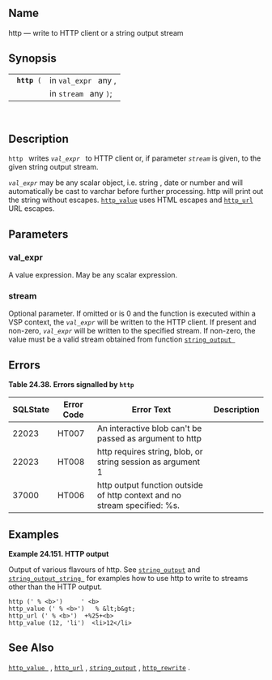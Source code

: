 <div id="fn_http" class="refentry">

<div class="titlepage">

</div>

<div class="refnamediv">

## Name

http — write to HTTP client or a string output stream

</div>

<div class="refsynopsisdiv">

## Synopsis

<div id="fsyn_http" class="funcsynopsis">

|                   |                       |
|-------------------|-----------------------|
| ` `**`http`**` (` | in `val_expr ` any ,  |
|                   | in `stream ` any `)`; |

<div class="funcprototype-spacer">

 

</div>

</div>

</div>

<div id="desc_http" class="refsect1">

## Description

`http ` writes *`val_expr `* to HTTP client or, if parameter *`stream`*
is given, to the given string output stream.

*`val_expr`* may be any scalar object, i.e.
<span class="type">string</span> , <span class="type">date</span> or
<span class="type">number</span> and will automatically be cast to
<span class="type">varchar</span> before further processing. http will
print out the string without escapes.
<a href="fn_http_value.html" class="link" title="http_value"><code
class="function">http_value</code></a> uses HTML escapes and
<a href="fn_http_url.html" class="link" title="http_url"><code
class="function">http_url</code></a> URL escapes.

</div>

<div id="params_http" class="refsect1">

## Parameters

<div id="id91764" class="refsect2">

### val_expr

A value expression. May be any scalar expression.

</div>

<div id="id91767" class="refsect2">

### stream

Optional parameter. If omitted or is 0 and the function is executed
within a VSP context, the *`val_expr`* will be written to the HTTP
client. If present and non-zero, *`val_expr`* will be written to the
specified stream. If non-zero, the value must be a valid stream obtained
from function
<a href="fn_string_output.html" class="link" title="string_output"><code
class="function">string_output </code></a>

</div>

</div>

<div id="errors_http" class="refsect1">

## Errors

<div id="id91776" class="table">

**Table 24.38. Errors signalled by `http `**

<div class="table-contents">

| SQLState                              | Error Code                            | Error Text                                                                                                | Description |
|---------------------------------------|---------------------------------------|-----------------------------------------------------------------------------------------------------------|-------------|
| <span class="errorcode">22023 </span> | <span class="errorcode">HT007 </span> | <span class="errortext">An interactive blob can't be passed as argument to http </span>                   |             |
| <span class="errorcode">22023 </span> | <span class="errorcode">HT008 </span> | <span class="errortext">http requires string, blob, or string session as argument 1 </span>               |             |
| <span class="errorcode">37000 </span> | <span class="errorcode">HT006 </span> | <span class="errortext">http output function outside of http context and no stream specified: %s. </span> |             |

</div>

</div>

  

</div>

<div id="examples_http" class="refsect1">

## Examples

<div id="ex_http" class="example">

**Example 24.151. HTTP output**

<div class="example-contents">

Output of various flavours of http. See
<a href="fn_string_output.html" class="link" title="string_output"><code
class="function">string_output</code></a> and
<a href="fn_string_output_string.html" class="link"
title="string_output_string"><code
class="function">string_output_string </code></a> for examples how to
use http to write to streams other than the HTTP output.

``` screen
http (' % <b>')     ' <b>
http_value (' % <b>')   % &lt;b&gt;
http_url (' % <b>')  +%25+<b>
http_value (12, 'li')  <li>12</li>
```

</div>

</div>

  

</div>

<div id="seealso_http" class="refsect1">

## See Also

<a href="fn_http_value.html" class="link" title="http_value"><code
class="function">http_value </code></a> ,
<a href="fn_http_url.html" class="link" title="http_url"><code
class="function">http_url</code></a> ,
<a href="fn_string_output.html" class="link" title="string_output"><code
class="function">string_output</code></a> ,
<a href="fn_http_rewrite.html" class="link" title="http_rewrite"><code
class="function">http_rewrite</code></a> .

</div>

</div>
